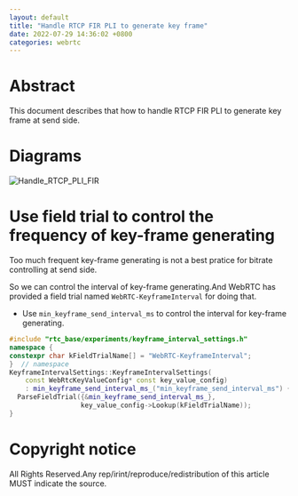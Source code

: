 ```yaml
---
layout: default
title: "Handle RTCP FIR PLI to generate key frame"
date: 2022-07-29 14:36:02 +0800
categories: webrtc
---
```


# Abstract
This document describes that how to handle RTCP FIR PLI to generate key frame at send side.

# Diagrams
![Handle_RTCP_PLI_FIR](/image/Handle_RTCP_PLI_FIR.svg)

# Use field trial to control the frequency of key-frame generating
Too much frequent key-frame generating is not a best pratice for bitrate controlling at send side.

So we can control the interval of key-frame generating.And WebRTC has provided a field trial named `WebRTC-KeyframeInterval` for doing that.
- Use `min_keyframe_send_interval_ms` to control the interval for key-frame generating.
```C++
#include "rtc_base/experiments/keyframe_interval_settings.h"
namespace {
constexpr char kFieldTrialName[] = "WebRTC-KeyframeInterval";
}  // namespace
KeyframeIntervalSettings::KeyframeIntervalSettings(
    const WebRtcKeyValueConfig* const key_value_config)
    : min_keyframe_send_interval_ms_("min_keyframe_send_interval_ms") {
  ParseFieldTrial({&min_keyframe_send_interval_ms_},
                  key_value_config->Lookup(kFieldTrialName));
}
```

# Copyright notice
All Rights Reserved.Any rep/irint/reproduce/redistribution of this article MUST indicate the source. 
